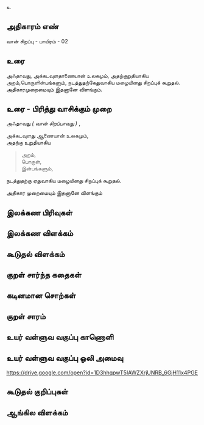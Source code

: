 உ


## அதிகாரம் எண்

வான் சிறப்பு - பாயிரம் - 02


## உரை

அஃதாவது, அக்கடவுளதாணையான் உலகமும், அதற்குறுதியாகிய அறம்,பொருளின்பங்களும், நடத்துதற்கேதுவாகிய மழையினது சிறப்புக் கூறுதல்.
அதிகாரமுறைமையும் இதனானே விளங்கும்.


## உரை - பிரித்து வாசிக்கும் முறை

அஃதாவது _( வான் சிறப்பாவது )_ ,  

அக்கடவுளது ஆணையான் உலகமும்,  
அதற்கு உறுதியாகிய  
>அறம்,  
>பொருள்,  
>இன்பங்களும்,  

நடத்துதற்கு ஏதுவாகிய மழையினது சிறப்புக் கூறுதல்.  

அதிகார முறைமையும் இதனானே விளங்கும்



## இலக்கண பிரிவுகள் 


## இலக்கண விளக்கம்


## கூடுதல் விளக்கம்


## குறள் சார்ந்த கதைகள் 


## கடினமான சொற்கள்


## குறள் சாரம் 


## உயர் வள்ளுவ வகுப்பு காணொளி


## உயர் வள்ளுவ வகுப்பு ஒலி அமைவு 
https://drive.google.com/open?id=1D3hhqpwT5IAWZXrjUNRB_6GjH11x4PGE

## கூடுதல் குறிப்புகள்


## ஆங்கில விளக்கம்

